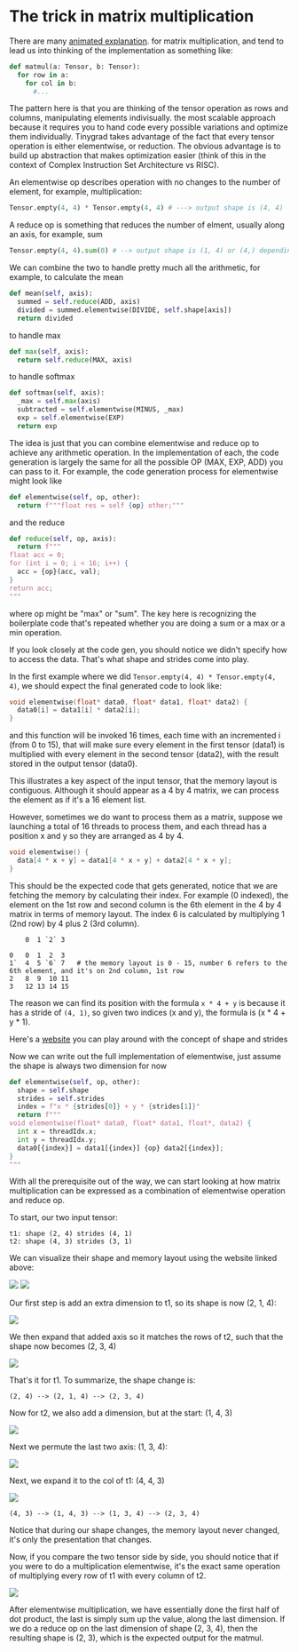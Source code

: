 # The trick in matrix multiplication

There are many [animated explanation](https://www.google.com/search?q=matrix+multiplication+animation&oq=matrix+multiplication+animation&gs_lcrp=EgZjaHJvbWUyCQgAEEUYORiABDIICAEQABgWGB4yCAgCEAAYFhgeMggIAxAAGBYYHjINCAQQABiGAxiABBiKBTINCAUQABiGAxiABBiKBTINCAYQABiGAxiABBiKBTINCAcQABiGAxiABBiKBdIBCDM5NDdqMGo3qAIAsAIA&sourceid=chrome&ie=UTF-8). 
for matrix multiplication, and tend to lead us into thinking of the implementation as something like:

```python
def matmul(a: Tensor, b: Tensor):
  for row in a:
    for col in b:
      #...
```

The pattern here is that you are thinking of the tensor operation as rows and columns, manipulating elements indivisually.
the most scalable approach because it requires you to hand code every possible variations and optimize them individually. 
Tinygrad takes advantage of the fact that every tensor operation is either elementwise, or reduction. The obvious advantage
is to build up abstraction that makes optimization easier (think of this in the context of Complex Instruction Set Architecture
vs RISC).

An elementwise op describes operation with no changes to the number of element, for example, multiplication:

```python
Tensor.empty(4, 4) * Tensor.empty(4, 4) # ---> output shape is (4, 4)
```

A reduce op is something that reduces the number of elment, usually along an axis, for example, sum

```python
Tensor.empty(4, 4).sum(0) # --> output shape is (1, 4) or (4,) depending on whether the dim is kept
```

We can combine the two to handle pretty much all the arithmetic, for example, to calculate the mean

```python
def mean(self, axis):
  summed = self.reduce(ADD, axis)
  divided = summed.elementwise(DIVIDE, self.shape[axis])
  return divided
```

to handle max

```python
def max(self, axis):
  return self.reduce(MAX, axis)
```

to handle softmax
```python
def softmax(self, axis):
  _max = self.max(axis)
  subtracted = self.elementwise(MINUS, _max)
  exp = self.elementwise(EXP)
  return exp
```

The idea is just that you can combine elementwise and reduce op to achieve any arithmetic operation. In the implementation 
of each, the code generation is largely the same for all the possible OP (MAX, EXP, ADD) you can pass to it. For example,
the code generation process for elementwise might look like

```python
def elementwise(self, op, other):
  return f"""float res = self {op} other;"""
```

and the reduce

```python
def reduce(self, op, axis):
  return f"""
float acc = 0;
for (int i = 0; i < 16; i++) {
  acc = {op}(acc, val);
}
return acc;
"""
```

where op might be "max" or "sum". The key here is recognizing the boilerplate code that's repeated whether you are doing
a sum or a max or a min operation.

If you look closely at the code gen, you should notice we didn't specify how to access the data. That's what shape and
strides come into play.

In the first example where we did `Tensor.empty(4, 4) * Tensor.empty(4, 4)`, we should expect the final generated code to
look like:

```c++
void elementwise(float* data0, float* data1, float* data2) {
  data0[i] = data1[i] * data2[i];  
}
```

and this function will be invoked 16 times, each time with an incremented i (from 0 to 15), that will make sure every 
element in the first tensor (data1) is multiplied with every element in the second tensor (data2), with the result
stored in the output tensor (data0).

This illustrates a key aspect of the input tensor, that the memory layout is contiguous. Although it should appear as
a 4 by 4 matrix, we can process the element as if it's a 16 element list.

However, sometimes we do want to process them as a matrix, suppose we launching a total of 16 threads to process them,
and each thread has a position x and y so they are arranged as 4 by 4.

```c++
void elementwise() {
  data[4 * x + y] = data1[4 * x + y] + data2[4 * x + y];
}
```

This should be the expected code that gets generated, notice that we are fetching the memory by calculating their index.
For example (0 indexed), the element on the 1st row and second column is the 6th element in the 4 by 4 matrix in terms of
memory layout. The index 6 is calculated by multiplying 1 (2nd row) by 4 plus 2 (3rd column).

```
    0  1 `2` 3  

0   0  1  2  3    
1`  4  5 `6` 7   # the memory layout is 0 - 15, number 6 refers to the 6th element, and it's on 2nd column, 1st row 
2   8  9  10 11   
3   12 13 14 15  
```

The reason we can find its position with the formula `x * 4 + y` is because it has a stride of `(4, 1)`, so given two
indices (x and y), the formula is (x * 4 + y * 1).

Here's a [website](https://mesozoic-egg.github.io/shape-stride-visualizer/#/shape-stride) you can play around with the
concept of shape and strides

Now we can write out the full implementation of elementwise, just assume the shape is always two dimension for now

```python
def elementwise(self, op, other):
  shape = self.shape
  strides = self.strides
  index = f"x * {strides[0]} + y * {strides[1]}"
  return f"""
void elementwise(float* data0, float* data1, float*, data2) {
  int x = threadIdx.x;
  int y = threadIdx.y;
  data0[{index}] = data1[{index}] {op} data2[{index}]; 
}
"""
```

With all the prerequisite out of the way, we can start looking at how matrix multiplication can be expressed as a combination
of elementwise operation and reduce op.

To start, our two input tensor:

```
t1: shape (2, 4) strides (4, 1)
t2: shape (4, 3) strides (3, 1)
```

We can visualize their shape and memory layout using the website linked above:

<img src="images/img59.png">
<img src="images/img60.png">

Our first step is add an extra dimension to t1, so its shape is now (2, 1, 4):

<img src="images/img61.png">

We then expand that added axis so it matches the rows of t2, such that the shape now
becomes (2, 3, 4)

<img src="images/img62.png">

That's it for t1. To summarize, the shape change is:

```
(2, 4) --> (2, 1, 4) --> (2, 3, 4)
```

Now for t2, we also add a dimension, but at the start: (1, 4, 3)

<img src="images/img64.png">

Next we permute the last two axis: (1, 3, 4):

<img src="images/img65.png">

Next, we expand it to the col of t1: (4, 4, 3)

<img src="images/img66.png">

```
(4, 3) --> (1, 4, 3) --> (1, 3, 4) --> (2, 3, 4)
```

Notice that during our shape changes, the memory layout never changed, it's only
the presentation that changes.

Now, if you compare the two tensor side by side, you should notice that if you were
to do a multiplication elementwise, it's the exact same operation of multiplying
every row of t1 with every column of t2.

<img src="images/img67.png">

After elementwise multiplication, we have essentially done the first half of dot
product, the last is simply sum up the value, along the last dimension. If we do
a reduce op on the last dimension of shape (2, 3, 4), then the resulting shape is
(2, 3), which is the expected output for the matmul. 

